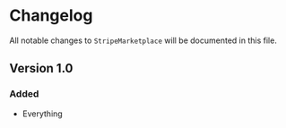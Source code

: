# Changelog

All notable changes to `StripeMarketplace` will be documented in this file.

## Version 1.0

### Added
- Everything

